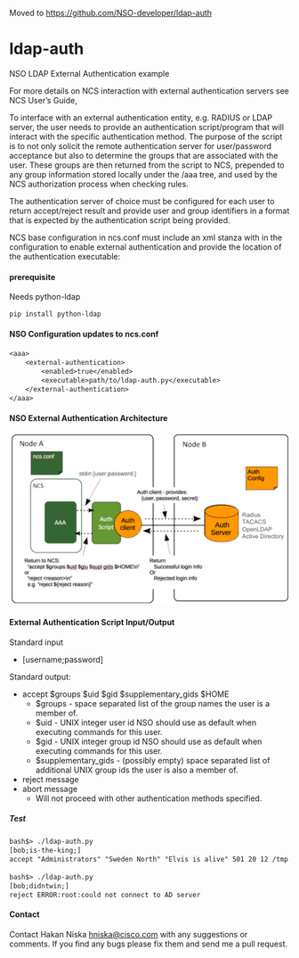 Moved to https://github.com/NSO-developer/ldap-auth

# ldap-auth
NSO LDAP External Authentication example

For more details on NCS interaction with external authentication servers see NCS User’s Guide,

To interface with an external authentication entity, e.g. RADIUS or LDAP server, the user needs to provide an authentication script/program that will interact with the specific authentication method.  The purpose of the script is to not only solicit the remote authentication server for user/password acceptance but also to determine the groups that are associated with the user.  These groups are then returned from the script to NCS, prepended to any group information stored locally under the /aaa tree, and used by the NCS authorization process when checking rules.

The authentication server of choice must be configured for each user to return accept/reject result and provide user and group identifiers in a format that is expected by the authentication script being provided.

NCS base configuration in ncs.conf must include an <external-authentication> xml stanza with in the <aaa> configuration to enable external authentication and provide the location of the authentication executable:

#### prerequisite

Needs python-ldap
```
pip install python-ldap
```

#### NSO Configuration updates to ncs.conf
```
<aaa>
    <external-authentication>
        <enabled>true</enabled>
        <executable>path/to/ldap-auth.py</executable>
    </external-authentication>
</aaa>
```

#### NSO External Authentication Architecture
![architecture](img/external_auth_architecture.jpg)

#### External Authentication Script Input/Output
Standard input
* [username;password]

Standard output:
* accept $groups $uid $gid $supplementary_gids $HOME
    * $groups - space separated list of the group names the user is a member of.
    * $uid - UNIX integer user id NSO should use as default when executing commands for this user.
    * $gid - UNIX integer group id NSO should use as default when executing commands for this user.
    * $supplementary_gids - (possibly empty) space separated list of additional UNIX group ids the user is also a member of.
* reject message
* abort message
  * Will not proceed with other authentication methods specified.

##### Test

```
bash$> ./ldap-auth.py
[bob;is-the-king;]
accept "Administrators" "Sweden North" "Elvis is alive" 501 20 12 /tmp

bash$> ./ldap-auth.py
[bob;didntwin;]
reject ERROR:root:could not connect to AD server
```
#### Contact

Contact Hakan Niska <hniska@cisco.com> with any suggestions or comments. If you find any bugs please fix them and send me a pull request.
